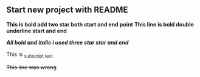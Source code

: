 ## Start new project with README

**This is bold add two star both start and end point**
__This line is bold double underline start and end__

***All bold and italic i used three star star and end***

This is <sub>subscript text</sub>

~~This line was wrong~~


